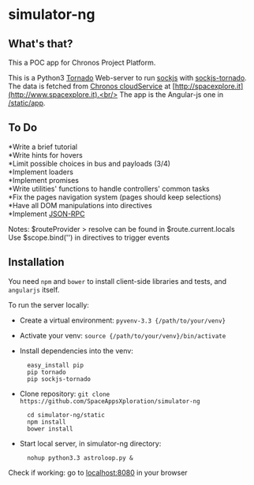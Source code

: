 simulator-ng
===========

## What's that?

This a POC app for Chronos Project Platform.

This is a Python3 [Tornado](https://github.com/tornadoweb/tornado) Web-server to run [sockjs](https://github.com/sockjs/sockjs-client) with [sockjs-tornado](https://github.com/mrjoes/sockjs-tornado).<br/>
The data is fetched from [Chronos cloudService](https://github.com/SpaceAppsXploration/cloudService) at [http://spacexplore.it](http://www.spacexplore.it).<br/>
The app is the Angular-js one in [/static/app](https://github.com/SpaceAppsXploration/simulator-ng/tree/master/static/app).

## To Do

*Write a brief tutorial<br/>
*Write hints for hovers<br/>
*Limit possible choices in bus and payloads (3/4)<br/>
*Implement loaders<br/>
*Implement promises<br/>
*Write utilities' functions to handle controllers' common tasks <br/>
*Fix the pages navigation system (pages should keep selections) <br/>
*Have all DOM manipulations into directives<br/>
*Implement [JSON-RPC](http://en.wikipedia.org/wiki/JSON-RPC)

Notes: $routeProvider > resolve can be found in $route.current.locals<br/>
Use $scope.bind('<mouseevent>') in directives to trigger events


## Installation


You need `npm` and `bower` to install client-side libraries and tests, and `angularjs` itself.

To run the server locally:

* Create a virtual environment: `pyvenv-3.3 {/path/to/your/venv}`

* Activate your venv: `source {/path/to/your/venv}/bin/activate`

* Install dependencies into the venv: 

        easy_install pip
        pip tornado
        pip sockjs-tornado

* Clone repository: `git clone https://github.com/SpaceAppsXploration/simulator-ng`

        cd simulator-ng/static
        npm install
        bower install

* Start local server, in simulator-ng directory:

        nohup python3.3 astroloop.py &

Check if working: go to [localhost:8080](http://localhost:8080) in your browser
